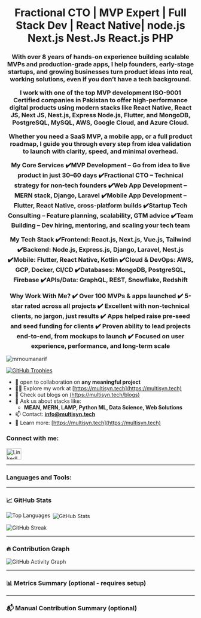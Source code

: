 <h1 align="center">Fractional CTO | MVP Expert | Full Stack Dev | React Native| node.js Next.js Nest.Js React.js PHP</h1>
<h3 align="center">With over 8 years of hands-on experience building scalable MVPs and production-grade apps, I help founders, early-stage startups, and growing businesses turn product ideas into real, working solutions, even if you don’t have a tech background.

I work with one of the top MVP development ISO-9001 Certified companies in Pakistan to offer high-performance digital products using modern stacks like React Native, React JS, Next JS, Nest.js, Express Node.js, Flutter, and MongoDB, PostgreSQL, MySQL, AWS, Google Cloud, and Azure Cloud.

Whether you need a SaaS MVP, a mobile app, or a full product roadmap, I guide you through every step from idea validation to launch with clarity, speed, and minimal overhead.

My Core Services
✔️MVP Development – Go from idea to live product in just 30–60 days
✔️Fractional CTO – Technical strategy for non-tech founders
✔️Web App Development – MERN stack, Django, Laravel
✔️Mobile App Development – Flutter, React Native, cross-platform builds
✔️Startup Tech Consulting – Feature planning, scalability, GTM advice
✔️Team Building – Dev hiring, mentoring, and scaling your tech team

My Tech Stack
✔️Frontend: React.js, Next.js, Vue.js, Tailwind
✔️Backend: Node.js, Express.js, Django, Laravel, Nest.js
✔️Mobile: Flutter, React Native, Kotlin
✔️Cloud & DevOps: AWS, GCP, Docker, CI/CD
✔️Databases: MongoDB, PostgreSQL, Firebase
✔️APIs/Data: GraphQL, REST, Snowflake, Redshift

Why Work With Me?
✔️ Over 100 MVPs & apps launched
✔️ 5-star rated across all projects
✔️ Excellent with non-technical clients, no jargon, just results
✔️ Apps helped raise pre-seed and seed funding for clients
✔️ Proven ability to lead projects end-to-end, from mockups to launch
✔️ Focused on user experience, performance, and long-term scale
</h3>

<p align="left"> <img src="https://komarev.com/ghpvc/?username=mrnoumanarif&label=Profile%20views&color=0e75b6&style=flat" alt="mrnoumanarif" /> </p>

<p align="left"> <a href="https://github.com/ryo-ma/github-profile-trophy"><img src="https://github-profile-trophy.vercel.app/?username=mrnoumanarif" alt="GitHub Trophies" /></a> </p>

- 👯 open to collaboration on **any meaningful project**  
- 👨‍💻 Explore my work at [https://multisyn.tech](https://multisyn.tech)  
- 📝 Check out  blogs on [(https://multisyn.tech/blogs)]([https://multisyn.tech](https://multisyn.tech/blogs))  
- 💬 Ask us about stacks like:  
  - **MEAN, MERN, LAMP, Python ML, Data Science, Web Solutions**  
- 📫 Contact: **info@multisyn.tech**  
- 📄 Learn more: [https://multisyn.tech](https://multisyn.tech)  


<h3 align="left">Connect with me:</h3>
<p align="left">
  <a href="https://www.linkedin.com/company/multisyn-tech/posts/?feedView=all" target="_blank">
    <img align="center" src="https://raw.githubusercontent.com/rahuldkjain/github-profile-readme-generator/master/src/images/icons/Social/linked-in-alt.svg" alt="LinkedIn" height="30" width="40" />
  </a>
</p>

---

<h3 align="left">Languages and Tools:</h3>
<p align="left"> <!-- Tools icons retained (your full list goes here) --> </p>

---

### 📈 GitHub Stats

<p><img align="left" src="https://github-readme-stats.vercel.app/api/top-langs?username=mrnoumanarif&show_icons=true&locale=en&layout=compact" alt="Top Languages" /></p>

<p>&nbsp;<img align="center" src="https://github-readme-stats.vercel.app/api?username=mrnoumanarif&show_icons=true&locale=en" alt="GitHub Stats" /></p>

<p><img align="center" src="https://github-readme-streak-stats.herokuapp.com/?user=mrnoumanarif&" alt="GitHub Streak" /></p>

---

### 🔥 Contribution Graph

<p><img align="center" src="https://github-readme-activity-graph.cyclic.app/graph?username=mrnoumanarif&theme=github-compact&hide_border=true" alt="GitHub Activity Graph" /></p>

---

### 📊 Metrics Summary (optional - requires setup)

<!-- To enable this, follow setup at https://github.com/lowlighter/metrics -->
<!--
<p><img src="https://raw.githubusercontent.com/mrnoumanarif/mrnoumanarif/main/github-metrics.svg" alt="GitHub Metrics" /></p>
-->

---

### 📬 Manual Contribution Summary (optional)

<!-- Update manually or with GitHub Actions -->
<!--
### 📊 My GitHub Summary:
- 💬 Comments posted: 123+
- 🧵 Discussions participated: 40+
- 🔧 PRs merged: 80+
- 📁 Open source repos maintained: 12
-->
